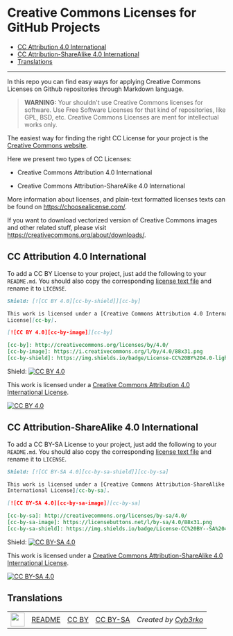 # Creative Commons Licenses for GitHub Projects

* [CC Attribution 4.0 International](#cc-attribution-40-international)
* [CC Attribution-ShareAlike 4.0 International](#cc-attribution-sharealike-40-international)
* [Translations](#translations)

---

In this repo you can find easy ways for applying Creative Commons Licenses on
Github repositories through Markdown language.

> **WARNING:**
> Your shouldn't use Creative Commons licenses for software.
> Use Free Software Licenses for that kind of repositories, like GPL, BSD, etc.
> Creative Commons Licenses are ment for intellectual works only.


The easiest way for finding the right CC License for your project is the
[Creative Commons website](https://creativecommons.org/choose/).

Here we present two types of CC Licenses:

* Creative Commons Attribution 4.0 International

* Creative Commons Attribution-ShareAlike 4.0 International

More information about licenses, and plain-text formatted licenses texts can
be found on https://choosealicense.com/.

If you want to download vectorized version of Creative Commons images and other related
stuff, please visit https://creativecommons.org/about/downloads/.


## CC Attribution 4.0 International

To add a CC BY License to your project, just add the following to your `README.md`.
You should also copy the corresponding
[license text file](https://github.com/santisoler/cc-licenses/blob/master/LICENSE-CC-BY)
and rename it to `LICENSE`.

```markdown
Shield: [![CC BY 4.0][cc-by-shield]][cc-by]

This work is licensed under a [Creative Commons Attribution 4.0 International
License][cc-by].

[![CC BY 4.0][cc-by-image]][cc-by]

[cc-by]: http://creativecommons.org/licenses/by/4.0/
[cc-by-image]: https://i.creativecommons.org/l/by/4.0/88x31.png
[cc-by-shield]: https://img.shields.io/badge/License-CC%20BY%204.0-lightgrey.svg
```

Shield: [![CC BY 4.0][cc-by-shield]][cc-by]

This work is licensed under a [Creative Commons Attribution 4.0 International
License][cc-by].

[![CC BY 4.0][cc-by-image]][cc-by]

[cc-by]: http://creativecommons.org/licenses/by/4.0/
[cc-by-image]: https://i.creativecommons.org/l/by/4.0/88x31.png
[cc-by-shield]: https://img.shields.io/badge/License-CC%20BY%204.0-lightgrey.svg


## CC Attribution-ShareAlike 4.0 International

To add a CC BY-SA License to your project, just add the following to your `README.md`.
You should also copy the corresponding
[license text file](https://github.com/santisoler/cc-licenses/blob/master/LICENSE-CC-BY-SA)
and rename it to `LICENSE`.

```markdown
Shield: [![CC BY-SA 4.0][cc-by-sa-shield]][cc-by-sa]

This work is licensed under a [Creative Commons Attribution-ShareAlike 4.0
International License][cc-by-sa].

[![CC BY-SA 4.0][cc-by-sa-image]][cc-by-sa]

[cc-by-sa]: http://creativecommons.org/licenses/by-sa/4.0/
[cc-by-sa-image]: https://licensebuttons.net/l/by-sa/4.0/88x31.png
[cc-by-sa-shield]: https://img.shields.io/badge/License-CC%20BY--SA%204.0-lightgrey.svg
```

Shield: [![CC BY-SA 4.0][cc-by-sa-shield]][cc-by-sa]

This work is licensed under a [Creative Commons Attribution-ShareAlike 4.0
International License][cc-by-sa].

[![CC BY-SA 4.0][cc-by-sa-image]][cc-by-sa]

[cc-by-sa]: http://creativecommons.org/licenses/by-sa/4.0/
[cc-by-sa-image]: https://licensebuttons.net/l/by-sa/4.0/88x31.png
[cc-by-sa-shield]: https://img.shields.io/badge/License-CC%20BY--SA%204.0-lightgrey.svg

## Translations

<table>
  <tr>
    <td><img src="https://flaglane.com/download/german-flag/german-flag-graphic.png" width="32"/></td>
    <td><a href="[DE] German/de_README.md">README</a></td>
    <td><a href="[DE] German/de_LICENSE-CC-BY">CC BY</a></td>
    <td><a href="[DE] German/de_LICENSE-CC-BY-SA">CC BY-SA</a></td>
    <td><em>Created by <a href="https://github.com/cyb3rko">Cyb3rko</a></em></td>
	</tr>
</table>
